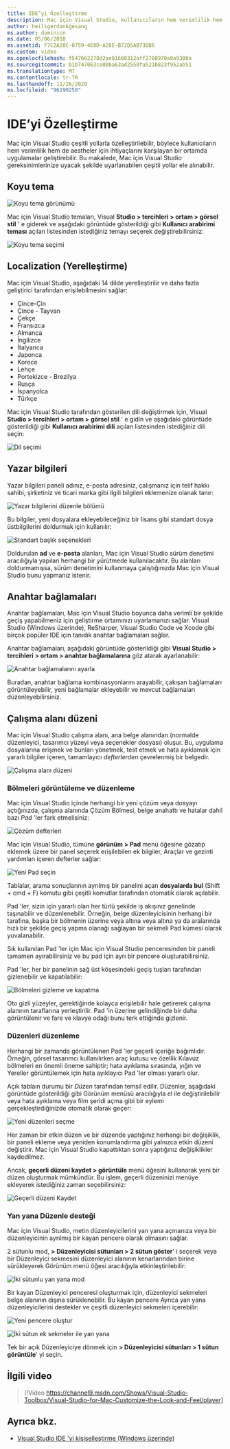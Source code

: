 ```yaml
---
title: IDE’yi Özelleştirme
description: Mac için Visual Studio, kullanıcıların hem verimlilik hem de Aesthetic Characteristics ihtiyaçlarını karşılayan bir ortamda uygulama geliştirmesine olanak tanıyan çeşitli yollarla özelleştirilebilir. Bu konu, Mac için Visual Studio gereksinimlerinize uyacak şekilde uyarlanabilen birçok yolu ele almaktadır.
author: heiligerdankgesang
ms.author: dominicn
ms.date: 05/06/2018
ms.assetid: F7C2A28C-0759-4E0D-A28E-B72D5AB73DB6
ms.custom: video
ms.openlocfilehash: f547662278d2ae01660312aff2708970a0a9300a
ms.sourcegitcommit: b1b747063ce0bba63ad2558fa521b823f952ab51
ms.translationtype: MT
ms.contentlocale: tr-TR
ms.lasthandoff: 11/26/2020
ms.locfileid: "96190258"
---
```

# <a name="customizing-the-ide"></a>IDE’yi Özelleştirme

Mac için Visual Studio çeşitli yollarla özelleştirilebilir, böylece kullanıcıların hem verimlilik hem de aestheler için ihtiyaçlarını karşılayan bir ortamda uygulamalar geliştirebilir. Bu makalede, Mac için Visual Studio gereksinimlerinize uyacak şekilde uyarlanabilen çeşitli yollar ele alınabilir.

## <a name="dark-theme"></a>Koyu tema

![Koyu tema görünümü](media/customizing-the-ide-image7a.png)

Mac için Visual Studio temaları, Visual **Studio > tercihleri > ortam > görsel stil** ' e giderek ve aşağıdaki görüntüde gösterildiği gibi **Kullanıcı arabirimi teması** açılan listesinden istediğiniz temayı seçerek değiştirebilirsiniz:

![Koyu tema seçimi](media/customizing-the-ide-image7b.png)

## <a name="localization"></a>Localization (Yerelleştirme)

Mac için Visual Studio, aşağıdaki 14 dilde yerelleştirilir ve daha fazla geliştirici tarafından erişilebilmesini sağlar:

* Çince-Çin
* Çince - Tayvan
* Çekçe
* Fransızca
* Almanca
* İngilizce
* İtalyanca
* Japonca
* Korece
* Lehçe
* Portekizce - Brezilya
* Rusça
* İspanyolca
* Türkçe

Mac için Visual Studio tarafından gösterilen dili değiştirmek için, Visual  **Studio > tercihleri > ortam > görsel stil** ' e gidin ve aşağıdaki görüntüde gösterildiği gibi **Kullanıcı arabirimi dili** açılan listesinden istediğiniz dili seçin:

![Dil seçimi](media/customizing-the-ide-image11a.png)

## <a name="author-information"></a>Yazar bilgileri

Yazar bilgileri paneli adınız, e-posta adresiniz, çalışmanız için telif hakkı sahibi, şirketiniz ve ticari marka gibi ilgili bilgileri eklemenize olanak tanır:

![Yazar bilgilerini düzenle bölümü](media/customizing-the-ide-image9a.png)

Bu bilgiler, yeni dosyalara ekleyebileceğiniz bir lisans gibi standart dosya üstbilgilerini doldurmak için kullanılır:

![Standart başlık seçenekleri](media/customizing-the-ide-image8a.png)

Doldurulan **ad** ve **e-posta** alanları, Mac için Visual Studio sürüm denetimi aracılığıyla yapılan herhangi bir yürütmede kullanılacaktır. Bu alanları doldurmamışsa, sürüm denetimini kullanmaya çalıştığınızda Mac için Visual Studio bunu yapmanız istenir.

## <a name="key-bindings"></a>Anahtar bağlamaları

Anahtar bağlamaları, Mac için Visual Studio boyunca daha verimli bir şekilde geçiş yapabilmeniz için geliştirme ortamınızı uyarlamanızı sağlar. Visual Studio (Windows üzerinde), ReSharper, Visual Studio Code ve Xcode gibi birçok popüler IDE için tanıdık anahtar bağlamaları sağlar.

Anahtar bağlamaları, aşağıdaki görüntüde gösterildiği gibi **Visual Studio > tercihleri > ortam > anahtar bağlamalarına** göz atarak ayarlanabilir:

![Anahtar bağlamalarını ayarla](media/customizing-the-ide-image10a.png)

Buradan, anahtar bağlama kombinasyonlarını arayabilir, çakışan bağlamaları görüntüleyebilir, yeni bağlamalar ekleyebilir ve mevcut bağlamaları düzenleyebilirsiniz.

## <a name="workspace-layout"></a>Çalışma alanı düzeni

Mac için Visual Studio çalışma alanı, ana belge alanından (normalde düzenleyici, tasarımcı yüzeyi veya seçenekler dosyası) oluşur. Bu, uygulama dosyalarına erişmek ve bunları yönetmek, test etmek ve hata ayıklamak için yararlı bilgiler içeren, tamamlayıcı *defterlerden* çevrelenmiş bir belgedir.

 ![Çalışma alanı düzeni](media/customizing-the-ide-image1a.png)

### <a name="viewing-and-arranging-pads"></a>Bölmeleri görüntüleme ve düzenleme

Mac için Visual Studio içinde herhangi bir yeni çözüm veya dosyayı açtığınızda, çalışma alanında Çözüm Bölmesi, belge anahattı ve hatalar dahil bazı *Pad* 'ler fark etmelisiniz:

![Çözüm defterleri](media/customizing-the-ide-image2a.png)

Mac için Visual Studio, tümüne **görünüm > Pad** menü öğesine gözatıp eklemek üzere bir panel seçerek erişilebilen ek bilgiler, Araçlar ve gezinti yardımları içeren defterler sağlar:

![Yeni Pad seçin](media/customizing-the-ide-image3a.png)

Tablalar, arama sonuçlarının ayrılmış bir panelini açan **dosyalarda bul** (Shift + cmd + F) komutu gibi çeşitli komutlar tarafından otomatik olarak açılabilir.

Pad 'ler, sizin için yararlı olan her türlü şekilde iş akışınız genelinde taşınabilir ve düzenlenebilir. Örneğin, belge düzenleyicisinin herhangi bir tarafına, başka bir bölmenin üzerine veya altına veya altına ya da aralarında hızlı bir şekilde geçiş yapma olanağı sağlayan bir sekmeli Pad kümesi olarak yuvalanabilir.

Sık kullanılan Pad 'ler için Mac için Visual Studio penceresinden bir paneli tamamen ayırabilirsiniz ve bu pad için ayrı bir pencere oluşturabilirsiniz.

Pad 'ler, her bir panelinin sağ üst köşesindeki geçiş tuşları tarafından gizlenebilir ve kapatılabilir:

![Bölmeleri gizleme ve kapatma](media/customizing-the-ide-image5a.png)

Oto gizli yüzeyler, gerektiğinde kolayca erişilebilir hale getirerek çalışma alanının taraflarına yerleştirilir. Pad 'in üzerine gelindiğinde bir daha görüntülenir ve fare ve klavye odağı bunu terk ettiğinde gizlenir.

### <a name="organizing-layouts"></a>Düzenleri düzenleme

Herhangi bir zamanda görüntülenen Pad 'ler geçerli içeriğe bağımlıdır. Örneğin, görsel tasarımcı kullanılırken araç kutusu ve özellik Kılavuz bölmeleri en önemli öneme sahiptir; hata ayıklama sırasında, yığın ve Yereller görüntülemek için hata ayıklayıcı Pad 'ler olması yararlı olur.

Açık tablaın durumu bir *Düzen* tarafından temsil edilir. Düzenler, aşağıdaki görüntüde gösterildiği gibi Görünüm menüsü aracılığıyla el ile değiştirilebilir veya hata ayıklama veya film şeridi açma gibi bir eylemi gerçekleştirdiğinizde otomatik olarak geçer:

![Yeni düzenleri seçme](media/customizing-the-ide-image6b.png)

Her zaman bir etkin düzen ve bir düzende yaptığınız herhangi bir değişiklik, bir paneli ekleme veya yeniden konumlandırma gibi yalnızca etkin düzeni değiştirir. Mac için Visual Studio kapattıktan sonra yaptığınız değişiklikler kaydedilmez.

Ancak, **geçerli düzeni kaydet > görüntüle** menü öğesini kullanarak yeni bir düzen oluşturmak mümkündür. Bu işlem, geçerli düzeninizi menüye ekleyerek istediğiniz zaman seçebilirsiniz:

![Geçerli düzeni Kaydet](media/customizing-the-ide-image6a.png)

### <a name="side-by-side-editing-support"></a>Yan yana Düzenle desteği

Mac için Visual Studio, metin düzenleyicilerini yan yana açmanıza veya bir düzenleyicinin ayrılmış bir kayan pencere olarak olmasını sağlar.

2 sütunlu mod, **> Düzenleyicisi sütunları > 2 sütun göster**' i seçerek veya bir Düzenleyici sekmesini düzenleyici alanının kenarlarından birine sürükleyerek Görünüm menü öğesi aracılığıyla etkinleştirilebilir:

![İki sütunlu yan yana mod](media/customizing-the-ide-sbs.png)

Bir kayan Düzenleyici penceresi oluşturmak için, düzenleyici sekmeleri belge alanının dışına sürüklenebilir. Bu kayan pencere Ayrıca yan yana düzenleyicilerini destekler ve çeşitli düzenleyici sekmeleri içerebilir:

![Yeni pencere oluştur](media/customizing-the-ide-sbs1.png)

![İki sütun ek sekmeler ile yan yana](media/customizing-the-ide-sbs2.png)

Tek bir açık Düzenleyiciye dönmek için **> Düzenleyicisi sütunları > 1 sütun görüntüle**' yi seçin.

## <a name="related-video"></a>İlgili video

> [!Video https://channel9.msdn.com/Shows/Visual-Studio-Toolbox/Visual-Studio-for-Mac-Customize-the-Look-and-Feel/player]

## <a name="see-also"></a>Ayrıca bkz.

- [Visual Studio IDE 'yi kişiselleştirme (Windows üzerinde)](/visualstudio/ide/personalizing-the-visual-studio-ide)